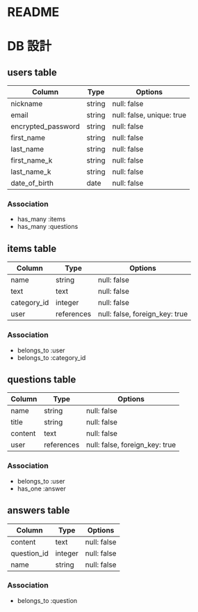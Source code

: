 # README

# DB 設計

## users table

| Column             | Type                | Options                   |
|--------------------|---------------------|---------------------------|
| nickname           | string              | null: false               |
| email              | string              | null: false, unique: true |
| encrypted_password | string              | null: false               |
| first_name         | string              | null: false               |
| last_name          | string              | null: false               |
| first_name_k       | string              | null: false               |
| last_name_k        | string              | null: false               |
| date_of_birth      | date                | null: false               |

### Association

* has_many :items
* has_many :questions


## items table

| Column                              | Type       | Options                        |
|-------------------------------------|------------|--------------------------------|
| name                                | string     | null: false                    |
| text                                | text       | null: false                    |
| category_id                         | integer    | null: false                    |
| user                                | references | null: false, foreign_key: true |

### Association

- belongs_to :user
- belongs_to :category_id

## questions table

| Column                              | Type       | Options                        |
|-------------------------------------|------------|--------------------------------|
| name                                | string     | null: false                    |
| title                               | string     | null: false                    |
| content                             | text       | null: false                    |
| user                                | references | null: false, foreign_key: true |

### Association

- belongs_to :user
- has_one :answer

## answers table

| Column          | Type       | Options                        |
|---------------- |------------|--------------------------------|
| content         | text       | null: false                    |
| question_id     | integer    | null: false                    |
| name            | string     | null: false                    |


### Association

- belongs_to :question